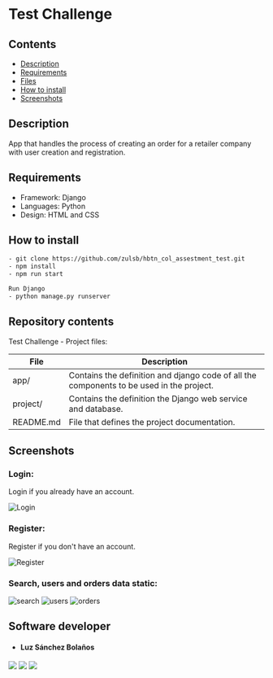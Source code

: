 # Test Challenge

## Contents

* [Description](https://github.com/zulsb/hbtn_col_assestment_test#description)
* [Requirements](https://github.com/zulsb/hbtn_col_assestment_test#requirements)
* [Files](https://github.com/zulsb/hbtn_col_assestment_test#repository-contents)
* [How to install](https://github.com/zulsb/hbtn_col_assestment_test#how-to-install)
* [Screenshots](https://github.com/zulsb/hbtn_col_assestment_test#screenshots)


## Description
App that handles the process of creating an order for a retailer company with user creation and registration.

## Requirements
* Framework: Django
* Languages: Python 
* Design: HTML and CSS 

## How to install

```bash
- git clone https://github.com/zulsb/hbtn_col_assestment_test.git
- npm install
- npm run start

Run Django
- python manage.py runserver

```


## Repository contents
Test Challenge - Project files:

|   **File**   |   **Description**   |
| -------------- | --------------------- |
|app/ | Contains the definition and django code of all the components to be used in the project. |
|project/ | Contains the definition the Django web service and database.|
|README.md | File that defines the project documentation. |

## Screenshots

### Login:
Login if you already have an account.

![Login](https://user-images.githubusercontent.com/7723544/127717846-357e4608-32fa-463b-bdb8-66da3ace77bb.png)

### Register:
Register if you don't have an account.

![Register](https://user-images.githubusercontent.com/7723544/127717855-94f14491-5917-45e5-88bd-20d592beb168.png)

### Search, users and orders data static:

![search](https://user-images.githubusercontent.com/7723544/127717850-45463901-7d39-4bf4-8260-2f69d22ed4a5.png)
![users](https://user-images.githubusercontent.com/7723544/127717852-5b367d5e-6043-4339-bd4a-c600bb55f036.png)
![orders](https://user-images.githubusercontent.com/7723544/127717853-c350c749-1bdd-4485-906b-d17c051feec1.png)

## Software developer

* #### Luz Sánchez Bolaños
[<img src="https://img.shields.io/badge/LuzSanchez-%230077B5.svg?&style=flat-square&logo=linkedin&logoColor=white"/>](https://www.linkedin.com/in/luzsanchezb/)
[<img src="https://img.shields.io/badge/@LuzSanchezB-%231da1f2.svg?&style=flat-square&logo=twitter&logoColor=white"/>](https://twitter.com/LuzSanchezB)
[<img src="https://img.shields.io/badge/zulsb-332B40?&style=flat-square&logo=Github&logoColor=white"/>](https://github.com/zulsb)